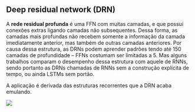 ## Deep residual network (DRN)

A **rede residual profunda** é uma FFN com muitas camadas, e que possui conexões extras ligando camadas não subsequentes. Dessa forma, as camadas mais profundas não recebem somente a informação da camada imediatamente anterior, mas também de outras camadas anteriores. Por causa dessa estrutura, as DRNs podem aprender padrões tendo até 150 camadas de profundidade – FFNs costumam ser limitadas a 5. Mas alguns trabalhos comparam o desempenho dessa estrutura com aquele de RNNs, sendo portanto as DRNs chamadas de RNNs sem a construção explícita de tempo, ou ainda LSTMs sem portão.

A aplicação é derivada das estruturas recorrentes que a DRN acaba emulando.

![](https://cdn.shortpixel.ai/spai/w_316+q_+ret_img+to_webp/https://www.asimovinstitute.org/wp-content/uploads/2016/09/drn.png)

